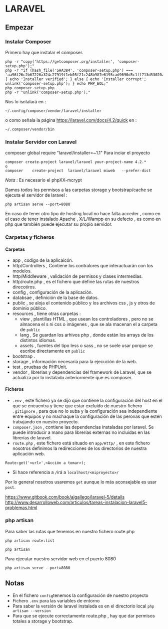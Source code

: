 # LARAVEL
## Empezar
### Instalar Composer

Primero hay que instalar el composer.

````
php -r "copy('https://getcomposer.org/installer', 'composer-setup.php');"
php -r "if (hash_file('SHA384', 'composer-setup.php') === 'aa96f26c2b67226a324c27919f1eb05f21c248b987e6195cad9690d5c1ff713d53020a02ac8c217dbf90a7eacc9d141d') { echo 'Installer verified'; } else { echo 'Installer corrupt'; unlink('composer-setup.php'); } echo PHP_EOL;"
php composer-setup.php
php -r "unlink('composer-setup.php');"

````

Nos lo isntalará en :

````
~/.config/composer/vendor/laravel/installer
````
o como señala la página https://laravel.com/docs/4.2/quick en  :
````
~/.composer/vendor/bin
````
### Instalar Servidor con Laravel
composer global require "laravel/installer=~1.1"
Para inciar el proyecto
````
composer create-project laravel/laravel your-project-name 4.2.*
o
composer	create-project	laravel/laravel	miweb	--prefer-dist
````
*Nota :* Es necesario el phpXX-mcrypt

Damos todos los permisos a las carpetas storage y bootstrap/cache
se ejecuta el servidor de laravel :
````
php artisan serve --port=8080
````
En caso de tener otro tipo de hosting local no hace falta acceder , como en el caso de tener instalado Apache , X/L/Wampp en su defecto , es como en php que también puede ejecutar su propio servidor.

### Carpetas y ficheros
#### Carpetas
* app , codigo de la aplicaicón.
 * http/Controllers , Contiene los contralores que interactuarán con los modelos.
 * http/Middleware , validación de permisos y clases intermedias.
 * http/route.php , es el fichero que define las rutas de nuestros direcotiros.
* config , configuración de la aplicación.
* databsae , definición de la base de datos.
* public , se aloja el contenido público y los archivos css , js y otros de dominio público.
* resources , tiene otras carpetas :
  * view , plantillas HTML , que usean los controladores , pero no se almacena el s ni css o imágenes , que se ala macenan el a carpeta de `public`
  * lang , Se guardan los arhivos php , donde están los arrays de los distintos idiomas.
  * assets , fuentes del tipo less o sass , no se suele usar porque se escribe directamente en `public`
* bootstrap .
* storage , información necesaria para la ejecución de la web.
* test , pruebas de PHPUnit.
* vendor , librerias y dependencias del framework de Laravel,  que se actualiza por lo instalado anteriormente que es composer.

#### Ficheros

* `.env` , este fichero ya se dijo que contiene la configuración del host en el que se encuentra y tiene que estar excluido de nuestro fichero `.gitignore` , para que no lo suba y la configuración sea independiente entre equipos y no machaque la configuración de las peronas que estén trabajando en nuestro proyecto.
* `composer.json` , contiene las dependencias instaladas por laravel. Se puede introducir a mano para librerías externas no incluidas en las librerías de laravel.
* `route.php` , este fichero está situado en `app/Http/` , en este fichero nosotros definimos la redirecciones de los directorios de nuestra aplicación web.
````
Route:get('<url>',<Acción a tomar>);
````
  * Si hace referencia a `/`irá a `localhost/<miproyecto>/`

  Por lo general nosotros usaremos `get` aunque lo más aconsejable es usar `post`.

https://www.gitbook.com/book/ajgallego/laravel-5/details
http://www.desarrolloweb.com/articulos/tareas-instalacion-laravel5-problemas.html

### php	artisan
Para saber las rutas que tenemos en nuestro fichero route.php
````
php artisan route:list
````

````
php artisan
````
Para ejecutar nuestro servidor web en el puerto 8080
````
php artisan serve --port=8080
````
## Notas
* En el fichero `config`tenemos la configuración de nuestro proyecto
* Fichero `.env` para las variables de entorno
* Para saber la versión de laravel instalada es en el directorio local `php artisan --version`
* Para que se ejecute correctamente route.php , hay que dar permisos totales a storage y bootstrap.
